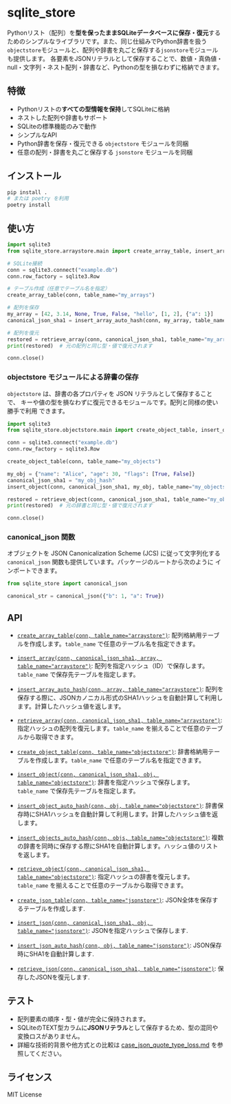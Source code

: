 # sqlite_store

Pythonリスト（配列）を**型を保ったままSQLiteデータベースに保存・復元**するためのシンプルなライブラリです。また、同じ仕組みでPython辞書を扱う``objectstore``モジュールと、配列や辞書を丸ごと保存する`jsonstore`モジュールも提供します。
各要素をJSONリテラルとして保存することで、数値・真偽値・null・文字列・ネスト配列・辞書など、Pythonの型を損なわずに格納できます。

## 特徴

- Pythonリストの**すべての型情報を保持**してSQLiteに格納
- ネストした配列や辞書もサポート
- SQLiteの標準機能のみで動作
- シンプルなAPI
- Python辞書を保存・復元できる `objectstore` モジュールを同梱
- 任意の配列・辞書を丸ごと保存する `jsonstore` モジュールを同梱

## インストール

```sh
pip install .
# または poetry を利用
poetry install
```

## 使い方

```python
import sqlite3
from sqlite_store.arraystore.main import create_array_table, insert_array, insert_array_auto_hash, retrieve_array

# SQLite接続
conn = sqlite3.connect("example.db")
conn.row_factory = sqlite3.Row

# テーブル作成（任意でテーブル名を指定）
create_array_table(conn, table_name="my_arrays")

# 配列を保存
my_array = [42, 3.14, None, True, False, "hello", [1, 2], {"a": 1}]
canonical_json_sha1 = insert_array_auto_hash(conn, my_array, table_name="my_arrays")

# 配列を復元
restored = retrieve_array(conn, canonical_json_sha1, table_name="my_arrays")
print(restored)  # 元の配列と同じ型・値で復元されます

conn.close()
```

### objectstore モジュールによる辞書の保存

`objectstore` は、辞書の各プロパティを JSON リテラルとして保存することで、
キーや値の型を損なわずに復元できるモジュールです。配列と同様の使い勝手で利用
できます。

```python
import sqlite3
from sqlite_store.objectstore.main import create_object_table, insert_object, retrieve_object

conn = sqlite3.connect("example.db")
conn.row_factory = sqlite3.Row

create_object_table(conn, table_name="my_objects")

my_obj = {"name": "Alice", "age": 30, "flags": [True, False]}
canonical_json_sha1 = "my_obj_hash"
insert_object(conn, canonical_json_sha1, my_obj, table_name="my_objects")

restored = retrieve_object(conn, canonical_json_sha1, table_name="my_objects")
print(restored)  # 元の辞書と同じ型・値で復元されます

conn.close()
```

### canonical_json 関数

オブジェクトを JSON Canonicalization Scheme (JCS) に従って文字列化する
`canonical_json` 関数も提供しています。パッケージのルートから次のように
インポートできます。

```python
from sqlite_store import canonical_json

canonical_str = canonical_json({"b": 1, "a": True})
```

## API

- [`create_array_table(conn, table_name="arraystore")`](sqlite_store/arraystore/main.py):
  配列格納用テーブルを作成します。`table_name` で任意のテーブル名を指定できます。

- [`insert_array(conn, canonical_json_sha1, array, table_name="arraystore")`](sqlite_store/arraystore/main.py):
  配列を指定ハッシュ（ID）で保存します。`table_name` で保存先テーブルを指定します。

- [`insert_array_auto_hash(conn, array, table_name="arraystore")`](sqlite_store/arraystore/main.py):
  配列を保存する際に、JSONカノニカル形式のSHA1ハッシュを自動計算して利用します。計算したハッシュ値を返します。

- [`retrieve_array(conn, canonical_json_sha1, table_name="arraystore")`](sqlite_store/arraystore/main.py):
  指定ハッシュの配列を復元します。`table_name` を揃えることで任意のテーブルから取得できます。

- [`create_object_table(conn, table_name="objectstore")`](sqlite_store/objectstore/main.py):
  辞書格納用テーブルを作成します。`table_name` で任意のテーブル名を指定できます。

- [`insert_object(conn, canonical_json_sha1, obj, table_name="objectstore")`](sqlite_store/objectstore/main.py):
  辞書を指定ハッシュで保存します。`table_name` で保存先テーブルを指定します。

- [`insert_object_auto_hash(conn, obj, table_name="objectstore")`](sqlite_store/objectstore/main.py):
  辞書保存時にSHA1ハッシュを自動計算して利用します。計算したハッシュ値を返します。
- [`insert_objects_auto_hash(conn, objs, table_name="objectstore")`](sqlite_store/objectstore/main.py):
  複数の辞書を同時に保存する際にSHA1を自動計算します。ハッシュ値のリストを返します。

- [`retrieve_object(conn, canonical_json_sha1, table_name="objectstore")`](sqlite_store/objectstore/main.py):
  指定ハッシュの辞書を復元します。`table_name` を揃えることで任意のテーブルから取得できます。
- [`create_json_table(conn, table_name="jsonstore")`](sqlite_store/jsonstore/main.py): JSON全体を保存するテーブルを作成します.
- [`insert_json(conn, canonical_json_sha1, obj, table_name="jsonstore")`](sqlite_store/jsonstore/main.py): JSONを指定ハッシュで保存します.
- [`insert_json_auto_hash(conn, obj, table_name="jsonstore")`](sqlite_store/jsonstore/main.py): JSON保存時にSHA1を自動計算します.
- [`retrieve_json(conn, canonical_json_sha1, table_name="jsonstore")`](sqlite_store/jsonstore/main.py): 保存したJSONを復元します.

## テスト

- 配列要素の順序・型・値が完全に保持されます。
- SQLiteのTEXT型カラムに**JSONリテラル**として保存するため、型の混同や変換ロスがありません。
- 詳細な技術的背景や他方式との比較は [case_json_quote_type_loss.md](docs/case_json_quote_type_loss.md) を参照してください。

## ライセンス

MIT License
